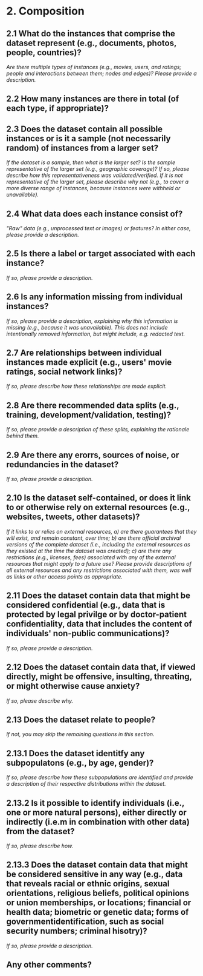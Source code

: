 # 2. Composition

## 2.1 What do the instances that comprise the dataset represent (e.g., documents, photos, people, countries)? 
*Are there multiple types of instances (e.g., movies, users, and ratings; people and interactions between them; nodes and edges)? Please provide a description.*

## 2.2 How many instances are there in total (of each type, if appropriate)?

## 2.3 Does the dataset contain all possible instances or is it a sample (not necessarily random) of instances from a larger set? 
*If the dataset is a sample, then what is the larger set? Is the sample representative of the larger set (e.g., geographic coverage)? If so, please describe how this representativeness was validated/verified. If it is not representative of the larger set, please describe why not (e.g., to cover a more diverse range of instances, because instances were withheld or unavailable).*

## 2.4 What data does each instance consist of? 
*"Raw" data (e.g., unprocessed text or images) or features? In either case, please provide a description.*

## 2.5 Is there a label or target associated with each instance? 
*If so, please provide a description.*

## 2.6 Is any information missing from individual instances? 
*If so, please provide a description, explaining why this information is missing (e.g., because it was unavailable). This does not include intentionally removed information, but might include, e.g. redacted text.*

## 2.7 Are relationships between individual instances made explicit (e.g., users' movie ratings, social network links)?
*If so, please describe how these relationships are made explicit.*

## 2.8 Are there recommended data splits (e.g., training, development/validation, testing)?
*If so, please provide a description of these splits, explaining the rationale behind them.*

## 2.9 Are there any erorrs, sources of noise, or redundancies in the dataset?
*If so, please provide a description.*

## 2.10 Is the dataset self-contained, or does it link to or otherwise rely on external resources (e.g., websites, tweets, other datasets)?
*If it links to or relies on external resources, a) are there guarantees that they will exist, and remain constant, over time; b) are there official archival versions of the complete dataset (i.e., including the external resources as they existed at the time the dataset was created); c) are there any restrictions (e.g., licenses, fees) associated with any of the external resources that might apply to a future use? Please provide descriptions of all external resources and any restrictions associated with them, was well as links or other access points as appropriate.*

## 2.11 Does the dataset contain data that might be considered confidential (e.g., data that is protected by legal privilge or by doctor-patient confidentiality, data that includes the content of individuals' non-public communications)?
*If so, please provide a description.*

## 2.12 Does the dataset contain data that, if viewed directly, might be offensive, insulting, threating, or might otherwise cause anxiety?
*If so, please describe why.*

## 2.13 Does the dataset relate to people?
*If not, you may skip the remaining questions in this section.*

## 2.13.1 Does the dataset identitfy any subpopulatons (e.g., by age, gender)?
*If so, please describe how these subpopulations are identified and provide a description of their respective distributions within the dataset.*

## 2.13.2 Is it possible to identify individuals (i.e., one or more natural persons), either directly or indirectly (i.e.m in combination with other data) from the dataset?
*If so, please describe how.*

## 2.13.3 Does the dataset contain data that might be considered sensitive in any way (e.g., data that reveals racial or ethnic origins, sexual orientations, religious beliefs, political opinions or union memberships, or locations; financial or health data; biometric or genetic data; forms of governmentidentification, such as social security numbers; criminal hisotry)?
*If so, please provide a description.*

## Any other comments?